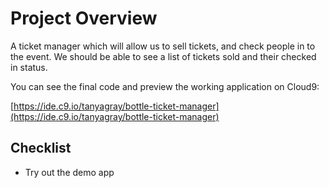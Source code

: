 # Project Overview

A ticket manager which will allow us to sell tickets, and check people in to the event. We should be able to see a list of tickets sold and their checked in status.

You can see the final code and preview the working application on Cloud9:

[https://ide.c9.io/tanyagray/bottle-ticket-manager](https://ide.c9.io/tanyagray/bottle-ticket-manager)



## Checklist

* Try out the demo app




